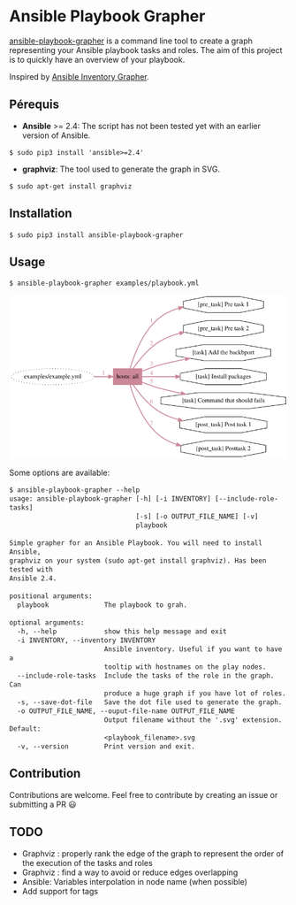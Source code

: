 # Ansible Playbook Grapher

[ansible-playbook-grapher](https://github.com/haidaraM/ansible-playbook-grapher) is a command line tool to create a graph representing your Ansible playbook tasks and roles. The aim of
this project is to quickly have an overview of your playbook.

Inspired by [Ansible Inventory Grapher](https://github.com/willthames/ansible-inventory-grapher).

## Pérequis
 * **Ansible** >= 2.4: The script has not been tested yet with an earlier version of Ansible. 
 ```
 $ sudo pip3 install 'ansible>=2.4'
 ```
 * **graphviz**: The tool used to generate the graph in SVG. 
 ```
 $ sudo apt-get install graphviz
 ```
 
## Installation
```
$ sudo pip3 install ansible-playbook-grapher
```

## Usage

```
$ ansible-playbook-grapher examples/playbook.yml
```

![Example](examples/example.png)

Some options are available:

```
$ ansible-playbook-grapher --help
usage: ansible-playbook-grapher [-h] [-i INVENTORY] [--include-role-tasks]
                                [-s] [-o OUTPUT_FILE_NAME] [-v]
                                playbook

Simple grapher for an Ansible Playbook. You will need to install Ansible,
graphviz on your system (sudo apt-get install graphviz). Has been tested with
Ansible 2.4.

positional arguments:
  playbook              The playbook to grah.

optional arguments:
  -h, --help            show this help message and exit
  -i INVENTORY, --inventory INVENTORY
                        Ansible inventory. Useful if you want to have a
                        tooltip with hostnames on the play nodes.
  --include-role-tasks  Include the tasks of the role in the graph. Can
                        produce a huge graph if you have lot of roles.
  -s, --save-dot-file   Save the dot file used to generate the graph.
  -o OUTPUT_FILE_NAME, --ouput-file-name OUTPUT_FILE_NAME
                        Output filename without the '.svg' extension. Default:
                        <playbook_filename>.svg
  -v, --version         Print version and exit.

```

## Contribution
Contributions are welcome. Feel free to contribute by creating an issue or submitting a PR :smiley: 

## TODO
 - Graphviz : properly rank the edge of the graph to represent the order of the execution of the tasks and roles
 - Graphviz : find a way to avoid or reduce edges overlapping
 - Ansible: Variables interpolation in node name (when possible)
 - Add support for tags
  